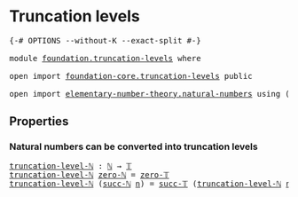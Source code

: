 # Truncation levels


<pre class="Agda"><a id="31" class="Symbol">{-#</a> <a id="35" class="Keyword">OPTIONS</a> <a id="43" class="Pragma">--without-K</a> <a id="55" class="Pragma">--exact-split</a> <a id="69" class="Symbol">#-}</a>

<a id="74" class="Keyword">module</a> <a id="81" href="foundation.truncation-levels.html" class="Module">foundation.truncation-levels</a> <a id="110" class="Keyword">where</a>

<a id="117" class="Keyword">open</a> <a id="122" class="Keyword">import</a> <a id="129" href="foundation-core.truncation-levels.html" class="Module">foundation-core.truncation-levels</a> <a id="163" class="Keyword">public</a>

<a id="171" class="Keyword">open</a> <a id="176" class="Keyword">import</a> <a id="183" href="elementary-number-theory.natural-numbers.html" class="Module">elementary-number-theory.natural-numbers</a> <a id="224" class="Keyword">using</a> <a id="230" class="Symbol">(</a><a id="231" href="elementary-number-theory.natural-numbers.html#1444" class="Datatype">ℕ</a><a id="232" class="Symbol">;</a> <a id="234" href="elementary-number-theory.natural-numbers.html#1465" class="InductiveConstructor">zero-ℕ</a><a id="240" class="Symbol">;</a> <a id="242" href="elementary-number-theory.natural-numbers.html#1478" class="InductiveConstructor">succ-ℕ</a><a id="248" class="Symbol">)</a>
</pre>
## Properties

### Natural numbers can be converted into truncation levels

<pre class="Agda"><a id="truncation-level-ℕ"></a><a id="339" href="foundation.truncation-levels.html#339" class="Function">truncation-level-ℕ</a> <a id="358" class="Symbol">:</a> <a id="360" href="elementary-number-theory.natural-numbers.html#1444" class="Datatype">ℕ</a> <a id="362" class="Symbol">→</a> <a id="364" href="foundation-core.truncation-levels.html#382" class="Datatype">𝕋</a>
<a id="366" href="foundation.truncation-levels.html#339" class="Function">truncation-level-ℕ</a> <a id="385" href="elementary-number-theory.natural-numbers.html#1465" class="InductiveConstructor">zero-ℕ</a> <a id="392" class="Symbol">=</a> <a id="394" href="foundation-core.truncation-levels.html#479" class="Function">zero-𝕋</a>
<a id="401" href="foundation.truncation-levels.html#339" class="Function">truncation-level-ℕ</a> <a id="420" class="Symbol">(</a><a id="421" href="elementary-number-theory.natural-numbers.html#1478" class="InductiveConstructor">succ-ℕ</a> <a id="428" href="foundation.truncation-levels.html#428" class="Bound">n</a><a id="429" class="Symbol">)</a> <a id="431" class="Symbol">=</a> <a id="433" href="foundation-core.truncation-levels.html#419" class="InductiveConstructor">succ-𝕋</a> <a id="440" class="Symbol">(</a><a id="441" href="foundation.truncation-levels.html#339" class="Function">truncation-level-ℕ</a> <a id="460" href="foundation.truncation-levels.html#428" class="Bound">n</a><a id="461" class="Symbol">)</a>
</pre>